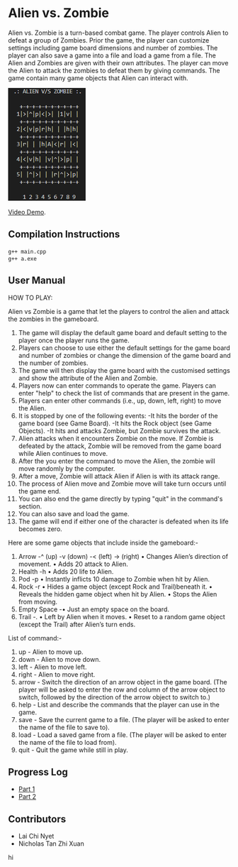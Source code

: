 # Alien vs. Zombie

Alien vs. Zombie is a turn-based combat game. The player controls Alien to defeat a group of Zombies. Prior the game, the player can customize settings including game board dimensions and number of zombies. The player can also save a game into a file and load a game from a file. The Alien and Zombies are given with their own attributes. The player can move the Alien to attack the zombies to defeat them by giving commands. The game contain many game objects that Alien can interact with. 

![./Alien vs Zombie.png](https://github.com/NICHOLAS-1217/Starter-Kit-master/blob/master/Alien%20vs%20Zombie.png?raw=true)

[Video Demo](https://www.youtube.com/watch?v=WDJm0MjiZXk).

## Compilation Instructions

```
g++ main.cpp 
g++ a.exe 
```

## User Manual

HOW TO PLAY:

Alien vs Zombie is a game that let the players to control the alien and attack the zombies in the gameboard.

1. The game will display the default game board and default setting to the player once the player runs the game.
2. Players can choose to use either the default settings for the game board and number of zombies or change the dimension of the game board and the number of zombies.
3. The game will then display the game board with the customised settings and show the attribute of the Alien and Zombie.
4. Players now can enter commands to operate the game. Players can enter "help" to check the list of commands that are present in the game. 
5. Players can enter other commands (i.e., up, down, left, right) to move the Alien.
6. It is stopped by one of the following events:
  -It hits the border of the game board (see Game Board).
  -It hits the Rock object (see Game Objects).
  -It hits and attacks Zombie, but Zombie survives the attack.
7. Alien attacks when it encounters Zombie on the move. If Zombie is defeated by the attack, Zombie will be 
removed from the game board while Alien continues to move.
8. After the you enter the command to move the Alien, the zombie will move randomly by the computer.
9. After a move, Zombie will attack Alien if Alien is with its attack range.
10. The process of Alien move and Zombie move will take turn occurs until the game end.
12. You can also end the game directly by typing "quit" in the command's section. 
13. You can also save and load the game. 
14. The game will end if either one of the character is defeated when its life becomes zero. 

Here are some game objects that include inside the gameboard:-
1. Arrow 
-^ (up)
-v (down)
-< (left)
-> (right)
• Changes Alien’s direction of movement.
• Adds 20 attack to Alien.
2. Health 
-h 
• Adds 20 life to Alien.
3. Pod 
-p 
• Instantly inflicts 10 damage to Zombie when hit by Alien.
4. Rock 
-r 
• Hides a game object (except Rock and Trail)beneath it.
• Reveals the hidden game object when hit by Alien.
• Stops the Alien from moving.
5. Empty Space 
-• Just an empty space on the board.
6. Trail 
-. 
• Left by Alien when it moves.
• Reset to a random game object (except the Trail) after Alien’s turn ends.

List of command:-
1. up - Alien to move up.
2. down - Alien to move down.
3. left - Alien to move left.
4. right - Alien to move right.
5. arrow - Switch the direction of an arrow object in the game board. (The player will be asked to enter the row and column of the arrow object
to switch, followed by the direction of the arrow object to switch to.) 
6. help - List and describe the commands that the player can use in the game.
7. save - Save the current game to a file. (The player will be asked to enter the name of the file to save to).
8. load - Load a saved game from a file. (The player will be asked to enter the name of the file to load from).
9. quit - Quit the game while still in play.

## Progress Log

- [Part 1](PART1.md)
- [Part 2](PART2.md)

## Contributors 

- Lai Chi Nyet
- Nicholas Tan Zhi Xuan 

hi


